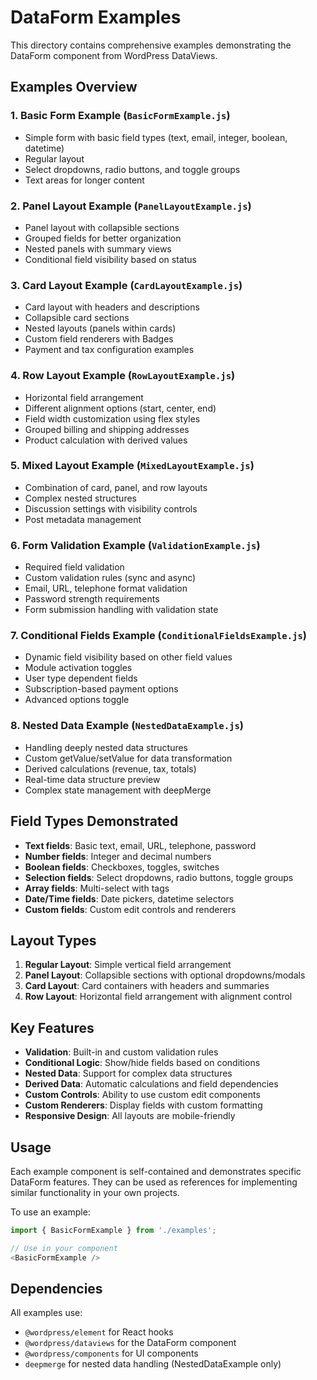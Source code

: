 # DataForm Examples

This directory contains comprehensive examples demonstrating the DataForm component from WordPress DataViews.

## Examples Overview

### 1. Basic Form Example (`BasicFormExample.js`)
- Simple form with basic field types (text, email, integer, boolean, datetime)
- Regular layout
- Select dropdowns, radio buttons, and toggle groups
- Text areas for longer content

### 2. Panel Layout Example (`PanelLayoutExample.js`)
- Panel layout with collapsible sections
- Grouped fields for better organization
- Nested panels with summary views
- Conditional field visibility based on status

### 3. Card Layout Example (`CardLayoutExample.js`)
- Card layout with headers and descriptions
- Collapsible card sections
- Nested layouts (panels within cards)
- Custom field renderers with Badges
- Payment and tax configuration examples

### 4. Row Layout Example (`RowLayoutExample.js`)
- Horizontal field arrangement
- Different alignment options (start, center, end)
- Field width customization using flex styles
- Grouped billing and shipping addresses
- Product calculation with derived values

### 5. Mixed Layout Example (`MixedLayoutExample.js`)
- Combination of card, panel, and row layouts
- Complex nested structures
- Discussion settings with visibility controls
- Post metadata management

### 6. Form Validation Example (`ValidationExample.js`)
- Required field validation
- Custom validation rules (sync and async)
- Email, URL, telephone format validation
- Password strength requirements
- Form submission handling with validation state

### 7. Conditional Fields Example (`ConditionalFieldsExample.js`)
- Dynamic field visibility based on other field values
- Module activation toggles
- User type dependent fields
- Subscription-based payment options
- Advanced options toggle

### 8. Nested Data Example (`NestedDataExample.js`)
- Handling deeply nested data structures
- Custom getValue/setValue for data transformation
- Derived calculations (revenue, tax, totals)
- Real-time data structure preview
- Complex state management with deepMerge

## Field Types Demonstrated

- **Text fields**: Basic text, email, URL, telephone, password
- **Number fields**: Integer and decimal numbers
- **Boolean fields**: Checkboxes, toggles, switches
- **Selection fields**: Select dropdowns, radio buttons, toggle groups
- **Array fields**: Multi-select with tags
- **Date/Time fields**: Date pickers, datetime selectors
- **Custom fields**: Custom edit controls and renderers

## Layout Types

1. **Regular Layout**: Simple vertical field arrangement
2. **Panel Layout**: Collapsible sections with optional dropdowns/modals
3. **Card Layout**: Card containers with headers and summaries
4. **Row Layout**: Horizontal field arrangement with alignment control

## Key Features

- **Validation**: Built-in and custom validation rules
- **Conditional Logic**: Show/hide fields based on conditions
- **Nested Data**: Support for complex data structures
- **Derived Data**: Automatic calculations and field dependencies
- **Custom Controls**: Ability to use custom edit components
- **Custom Renderers**: Display fields with custom formatting
- **Responsive Design**: All layouts are mobile-friendly

## Usage

Each example component is self-contained and demonstrates specific DataForm features. They can be used as references for implementing similar functionality in your own projects.

To use an example:

```javascript
import { BasicFormExample } from './examples';

// Use in your component
<BasicFormExample />
```

## Dependencies

All examples use:
- `@wordpress/element` for React hooks
- `@wordpress/dataviews` for the DataForm component
- `@wordpress/components` for UI components
- `deepmerge` for nested data handling (NestedDataExample only)